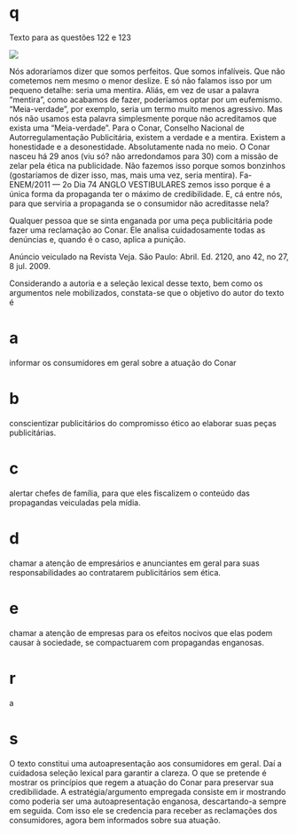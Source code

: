 # q
Texto para as questões 122 e 123

![](https://firebasestorage.googleapis.com/v0/b/firebase-enemio.appspot.com/o/questoes%2F856%2F16e15ec5-22d7-5bdb-5020-29af8445c55c.png?alt=media\&token=b84079a5-da8d-46f1-b140-13c17abb75ff)

Nós adoraríamos dizer que somos perfeitos. Que somos infalíveis. Que não cometemos nem mesmo o menor deslize. E só não falamos isso por um pequeno detalhe: seria uma mentira. Aliás, em vez de usar a palavra “mentira”, como acabamos de fazer, poderíamos optar por um eufemismo. “Meia-verdade”, por exemplo, seria um termo muito menos agressivo. Mas nós não usamos esta palavra simplesmente porque não acreditamos que exista uma “Meia-verdade”. Para o Conar, Conselho Nacional de Autorregulamentação Publicitária, existem a verdade e a mentira. Existem a honestidade e a desonestidade. Absolutamente nada no meio. O Conar nasceu há 29 anos (viu só? não arredondamos para 30) com a missão de zelar pela ética na publicidade. Não fazemos isso porque somos bonzinhos (gostaríamos de dizer isso, mas, mais uma vez, seria mentira). Fa- ENEM/2011 — 2o Dia 74 ANGLO VESTIBULARES zemos isso porque é a única forma da propaganda ter o máximo de credibilidade. E, cá entre nós, para que serviria a propaganda se o consumidor não acreditasse nela?

Qualquer pessoa que se sinta enganada por uma peça publicitária pode fazer uma reclamação ao Conar. Ele analisa cuidadosamente todas as denúncias e, quando é o caso, aplica a punição.

Anúncio veiculado na Revista Veja. São Paulo: Abril. Ed. 2120, ano 42, no 27, 8 jul. 2009.

Considerando a autoria e a seleção lexical desse texto, bem como os argumentos nele mobilizados, constata-se que o objetivo do autor do texto é

# a
informar os consumidores em geral sobre a atuação do Conar

# b
conscientizar publicitários do compromisso ético ao elaborar suas peças publicitárias.

# c
alertar chefes de família, para que eles fiscalizem o conteúdo das propagandas veiculadas pela mídia.

# d
chamar a atenção de empresários e anunciantes em geral para suas responsabilidades ao contratarem publicitários sem ética.

# e
chamar a atenção de empresas para os efeitos nocivos que elas podem causar à sociedade, se compactuarem com propagandas enganosas.

# r
a

# s
O texto constitui uma autoapresentação aos consumidores em geral. Daí a cuidadosa seleção lexical para garantir a clareza. O que se pretende é mostrar os princípios que regem a atuação do Conar para preservar sua credibilidade. A estratégia/argumento empregada consiste em ir mostrando como poderia ser uma autoapresentação enganosa, descartando-a sempre em seguida. Com isso ele se credencia para receber as reclamações dos consumidores, agora bem informados sobre sua atuação.
